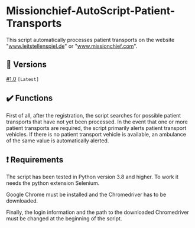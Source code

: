 # Missionchief-AutoScript-Patient-Transports
This script automatically processes patient transports on the website "www.leitstellenspiel.de" or "www.missionchief.com".

## :file_folder: Versions
[#1.0](https://github.com/MisterL-v/Missionchief-AutoScript-Patient-Transports/releases/tag/%23version_1.0) `[Latest]`

## :heavy_check_mark: Functions
First of all, after the registration, the script searches for possible patient transports that have not yet been processed.
In the event that one or more patient transports are required, the script primarily alerts patient transport vehicles.
If there is no patient transport vehicle is available, an ambulance of the same value is automatically alerted.

## :heavy_exclamation_mark: Requirements
The script has been tested in Python version 3.8 and higher.
To work it needs the python extension Selenium.

Google Chrome must be installed and the Chromedriver has to be downloaded.

Finally, the login information and the path to the downloaded Chromedriver must be changed at the beginning of the script.
